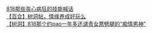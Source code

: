 [818那些丧心病狂的技能喊话](http://tieba.baidu.com/p/3755199492?see_lz=1&pn=)   
[【百合】树洞帖，情缘养成好玩么](http://tieba.baidu.com/p/3753668806?see_lz=1&pn=)   
[【树洞】818那个约pao一年多还谴责女票劈腿的“痴情男神”](http://tieba.baidu.com/p/3754760274?see_lz=1&pn=)   
